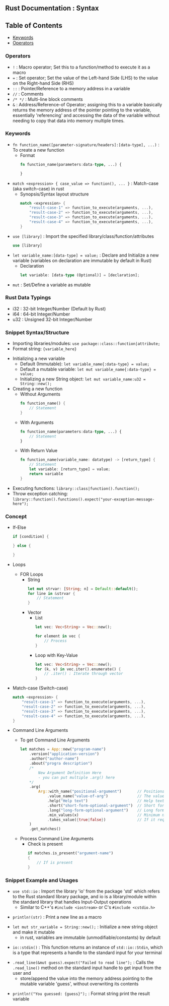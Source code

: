 ## Rust Documentation : Syntax

## Table of Contents
+ [Keywords](#keywords)
+ [Operators](#operators)

### Operators
+ `!` : Macro operator; Set this to a function/method to execute it as a macro
+ `=` : Set operator; Set the value of the Left-hand Side (LHS) to the value on the Right-hand Side (RHS)
+ `::` : Pointer/Reference to a memory address in a variable
+ `//` : Comments
+ `/* */` : Multi-line block comments
+ `&` : Address/Reference-of Operator; assigning this to a variable basically returns the memory address of the pointer pointing to the variable, essentially 'referencing' and accessing the data of the variable without needing to copy that data into memory multiple times.

### Keywords
- `fn function_name([parameter-signature/headers]:[data-type], ...)` : To create a new function
    - Format
        ```rust
        fn function_name(parameters:data-type, ...) {

        }
        ```
- `match <expression> { case_value => function(), ... }` : Match-case (aka switch-case) in rust
    - Synopsis/Syntax layout structure
        ```rust
        match <expression> {
            "result-case-1" => function_to_execute(arguments, ...),
            "result-case-2" => function_to_execute(arguments, ...),
            "result-case-3" => function_to_execute(arguments, ...),
            "result-case-4" => function_to_execute(arguments, ...),
        }
        ```
- `use [library]` : Import the specified library/class/function/attributes
    ```rust
    use [library]
    ```
- `let variable_name:[data-type] = value;` : Declare and Initialize a new variable (variables on declaration are immutable by default in Rust)
    - Declaration
        ```rust
        let variable: [data-type (Optional)] = [declaration];
        ```
+ `mut` : Set/Define a variable as mutable

### Rust Data Typings
+ i32 : 32-bit Integer/Number (Default by Rust)
+ i64 : 64-bit Integer/Number
+ u32 : Unsigned 32-bit Integer/Number

### Snippet Syntax/Structure
+ Importing libraries/modules: `use package::class::function|attribute;`
+ Format string: `{variable_here}`
- Initializing a new variable
    + Default (Immutable): `let variable_name{:data-type} = value;`
    + Default a mutable variable: `let mut variable_name{:data-type} = value;`
    + Initializing a new String object: `let mut variable_name:u32 = String::new();`
- Creating a new function
    - Without Arguments
        ```rust
        fn function_name() {
            // Statement
        }
        ```
    - With Arguments
        ```rust
        fn function_name(parameters:data-type, ...) {
            // Statement
        }
        ```
    - With Return Value
        ```rust
        fn function_name(variable_name: datatype) -> [return_type] {
            // Statement
            let variable: [return_type] = value;
            return variable
        }
        ```
+ Executing functions: `library::class|function().function();`
+ Throw exception catching: `library::function().functions().expect("your-exception-message-here");`

### Concept
- If-Else 
  ```rust
  if [condition] {

  } else {

  }
  ```

- Loops
    - FOR Loops
        - String
            ```rust
            let mut strvar: [String; n] = Default::default();
            for line in &strvar {
                // Statement
            }
            ```
        - Vector
            - List
                ```rust
                let vec: Vec<String> = Vec::new();
                
                for element in vec {
                    // Process
                }
                ```
            - Loop with Key-Value
                ```rust
                let vec: Vec<String> = Vec::new();
                for (k, v) in vec.iter().enumerate() { 
                    // .iter() : Iterate through vector
                }
                ```

- Match-case (Switch-case)
    ```rust
    match <expression> {
        "result-case-1" => function_to_execute(arguments, ...),
        "result-case-2" => function_to_execute(arguments, ...),
        "result-case-3" => function_to_execute(arguments, ...),
        "result-case-4" => function_to_execute(arguments, ...),
    }
    ```

- Command Line Arguments
    - To get Command Line Arguments
        ```rust
        let matches = App::new("program-name")
            .version("application-version")
            .author("author-name")
            .about("progra description")
            /* 
                New Argument Definition Here
                - you can put multiple .arg() here
            */
            .arg(
                Arg::with_name("positional-argument")       // Positional Argument option text
                    .value_name("value-of-arg")             // The value of the argument)
                    .help("Help text")                      // Help text
                    .short("short-form-optional-argument")  // Short form optional argument ('-h', '-o')
                    .long("long-form-optional-argument")    // Long form optional argument ('--help', '--open')
                    .min_values(x)                          // Minimum number of arguments to parse for this option
                    .takes_value({true|false})              // If it requires to take in an input argument
            )
            .get_matches()
        ```
    - Process Command Line Arguments
        - Check is present
            ```rust
            if matches.is_present("argument-name")
            {
                // If is present
            }
            ```

### Snippet Example and Usages
- `use std::io` : Import the library 'io' from the package 'std' which refers to the Rust standard library package, and io is a library/module within the standard library that handles Input-Output operations
    + Similar to C++'s `#include <iostream>` or C's `#include <cstdio.h>`
+ `println!(str)` : Print a new line as a macro
- `let mut str_variable = String::new();` : Initialize a new string object and make it mutable 
    + in rust, variables are immutable (unmodifiable/constants) by default
+ `io::stdin()` : This function returns an instance of `std::io::Stdin`, which is a type that represents a handle to the standard input for your terminal 
- `.read_line(&mut guess).expect("Failed to read line");` : Calls the `.read_line()` method on the standard input handle to get input from the user and 
    + store/append the value into the memory address pointing to the mutable variable 'guess', without overwriting its contents
+ `println!("You guessed: {guess}");` : Format string print the result variable

